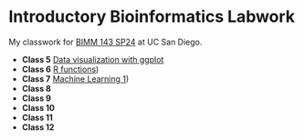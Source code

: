 # Introductory Bioinformatics Labwork
My classwork for [BIMM 143 SP24](https://bioboot.github.io/bimm143_S24/) at UC San Diego.

- **Class 5** [Data visualization with ggplot](https://github.com/bernicelozada/bimm143_github/blob/85cf0b44a1b44323356f29f8dcb8cadc31f29ca6/class%205/class05.md)
- **Class 6** [R functions](https://github.com/bernicelozada/bimm143_github/blob/813fc40a54ee0db65dda6d328ffc3477bdc8707c/Class%206/class6.md))
- **Class 7** [Machine Learning 1](https://github.com/bernicelozada/bimm143_github/blob/09a3e7c549f285e16c1b09f8ae80e72dbc63ac83/Class7/Class7.md))
- **Class 8** []()
- **Class 9** []()
- **Class 10** []()
- **Class 11** []()
- **Class 12** []()
  

